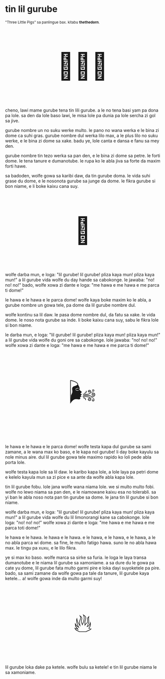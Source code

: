 # tin lil gurube

<small>"Three Little Pigs" sa panlingue bax. kitabu **thethedorn**.</small>

<p style="font-size:6em;text-align:center;">🐷🐷🐷</p>

cheno, lawi mame gurube tena tin lili gurube.
a le no tena basi yam pa dona pa lole.
sa den da lole baso lawi, le misa lole pa dunia pa lole sercha zi gol sa jive.

gurube nombre un no suku werke multo.
le pano no wana werka e le bina zi dome ca suhi gras.
gurube nombre dul werka lilo max,
a le plus lilo no suku werke,
e le bina zi dome sa xake.
badu ye, lole canta e dansa e fanu sa mey den.

gurube nombre tin tezo werka sa pan den,
e le bina zi dome sa petre.
le forti dome.
le tena tanure e dumanotube.
le rupa ko le abla jiva sa forte da maxim forti hawe.

sa badoden, wolfe gowa sa karibi daw, da tin gurube doma.
le vida suhi grase du dome,
e le nosonota gurube sa junge da dome.
le fikra gurube si bon niame,
e li boke kaixu cana suy.

<p style="font-size:6em;text-align:center;">🐺</p>

wolfe darba mun, e loga:
"lil gurube! lil gurube! pliza kaya mun! pliza kaya mun!"
a lil gurube vida wolfe du day hande sa cabokonge.
le jawaba: "no! no! no!"
bado, wolfe xowa zi dante e loga:
"me hawa e me hawa e me parca ti dome!"

le hawa e le hawa e le parca dome!
wolfe kaya boke maxim ko le abla,
a gurube nombre un gowa tele,
pa dome da lil gurube nombre dul.

wolfe kontinu sa lil daw.
le pasa dome nombre dul, da fatu sa xake.
le vida dome.
le noso nota gurube sa inde.
li boke kaixu cana suy,
sabu le fikra lole si bon niame.

le darba mun, e loga:
"lil gurube! lil gurube! pliza kaya mun! pliza kaya mun!"
a lil gurube vida wolfe du goni ore sa cabokonge.
lole jawaba: "no! no! no!"
wolfe xowa zi dante e loga:
"me hawa e me hawa e me parca ti dome!"

<p style="font-size:6em;text-align:center;">🌬️</p>

le hawa e le hawa e le parca dome!
wolfe testa kapa dul gurube sa sami zamane,
a le wana max ko baso, e le kapa nol gurube!
li day boke kayulu sa nole minus aire.
dul lil gurube gowa tele maximo rapido ko loli pede abla porta lole.

wolfe testa kapa lole sa lil daw.
le karibo kapa lole,
a lole laya pa petri dome e kelelo kayula mun sa zi pice
e sa ante da wolfe abla kapa lole.

tin lil gurube fobu.
lole jana wolfe wana niama lole.
we si multo multo fobi.
wolfe no lewo niama sa pan den,
e le niamowane kaixu esa no tolerabli.
sa yi ban le abla noso nota pan tin gurube sa dome.
le jana tin lil gurube si bon niame.

wolfe darba mun, e loga:
"lil gurube! lil gurube! pliza kaya mun! pliza kaya mun!"
a lil gurube vida wolfe du lil limonorangi kane sa cabokonge.
lole loga: "no! no! no!"
wolfe xowa zi dante e loga:
"me hawa e me hawa e me parca toti dome!"

le hawa e le hawa.
le hawa e le hawa.
e le hawa, e le hawa, e le hawa,
a le no abla parca wi dome.
sa fine, le multo fatigo hawa.
suno le no abla hawa max.
le tingu pa xuxu,
e le lilo fikra.

ye si max ko baso.
wolfe marca sa sirke sa furia.
le loga le laya transa dumanotube e le niama lil gurube sa xamoniame.
a sa dure du le gowa pa cate yu dome,
lil gurube fata multo garmi pire e loka dayi suyoketele pa pire.
bado, sa sami zamane da wolfe gowa pa tale da tanure,
lil gurube kaya ketele...
a! wolfe gowa inde da multo garmi suy!

<p style="font-size:6em;text-align:center;">🔥</p>

lil gurube loka dake pa ketele.
wolfe bulu sa ketele!
e tin lil gurube niama le sa xamoniame.

